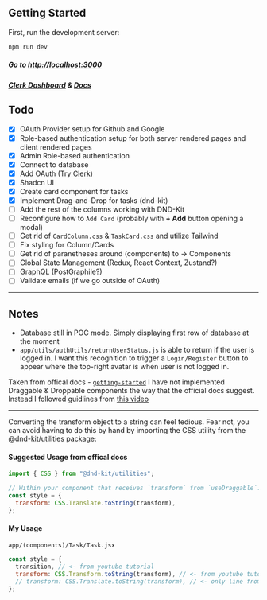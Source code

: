 ## Getting Started

First, run the development server:

```bash
npm run dev
```

##### Go to [http://localhost:3000](http://localhost:3000)

##### [Clerk Dashboard](https://dashboard.clerk.com/sign-in) & [Docs](https://clerk.com/docs)

## Todo

- [x] OAuth Provider setup for Github and Google
- [x] Role-based authentication setup for both server rendered pages and client rendered pages
- [x] Admin Role-based authentication
- [x] Connect to database
- [x] Add OAuth (Try [Clerk](https://clerk.com/))
- [x] Shadcn UI
- [x] Create card component for tasks
- [x] Implement Drag-and-Drop for tasks (dnd-kit)
- [ ] Add the rest of the columns working with DND-Kit
- [ ] Reconfigure how to `Add Card` (probably with **+ Add** button opening a modal)
- [ ] Get rid of `CardColumn.css` & `TaskCard.css` and utilize Tailwind
- [ ] Fix styling for Column/Cards
- [ ] Get rid of paranetheses around (components) to -> Components
- [ ] Global State Management (Redux, React Context, Zustand?)
- [ ] GraphQL (PostGraphile?)
- [ ] Validate emails (if we go outside of OAuth)

---

## Notes

- Database still in POC mode. Simply displaying first row of database at the moment
- `app/utils/authUtils/returnUserStatus.js` is able to return if the user is logged in. I want this recognition to trigger a `Login/Register` button to appear where the top-right avatar is when user is not logged in.

Taken from offical docs - [`getting-started`](https://docs.dndkit.com/introduction/getting-started)
I have not implemented Draggable & Droppable components the way that the official docs suggest. Instead I followed guidlines from [this video](https://www.youtube.com/watch?v=dL5SOdgMbRY)

---

Converting the transform object to a string can feel tedious. Fear not, you can avoid having to do this by hand by importing the CSS utility from the @dnd-kit/utilities package:

#### Suggested Usage from offical docs

```jsx
import { CSS } from "@dnd-kit/utilities";

// Within your component that receives `transform` from `useDraggable`:
const style = {
  transform: CSS.Translate.toString(transform),
};
```

#### My Usage

`app/(components)/Task/Task.jsx`

```jsx
const style = {
  transition, // <- from youtube tutorial
  transform: CSS.Transform.toString(transform), // <- from youtube tutorial
  // transform: CSS.Translate.toString(transform), // <- only line from notes/official tips
};
```
